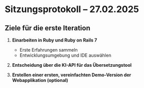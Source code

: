 # Sitzungsprotokoll – 27.02.2025

## Ziele für die erste Iteration

1. **Einarbeiten in Ruby und Ruby on Rails 7**
    - Erste Erfahrungen sammeln
    - Entwicklungsumgebung und IDE auswählen

2. **Entscheidung über die KI-API für das Übersetzungstool**

3. **Erstellen einer ersten, vereinfachten Demo-Version der Webapplikation (optional)**  
